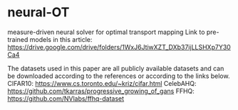 # neural-OT
measure-driven neural solver for optimal transport mapping
Link to pre-trained models in this article: https://drive.google.com/drive/folders/1WxJ6JtiwXZT_DXb37ijLLSHXp7Y30Ca4

The datasets used in this paper are all publicly available datasets and can be downloaded according to the references or according to the links below.
CIFAR10: https://www.cs.toronto.edu/~kriz/cifar.html
CelebAHQ: https://github.com/tkarras/progressive_growing_of_gans
FFHQ: https://github.com/NVlabs/ffhq-dataset
